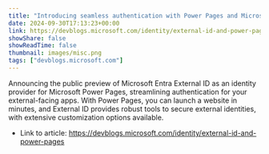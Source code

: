 ```yaml
---
title: "Introducing seamless authentication with Power Pages and Microsoft Entra External ID"
date: 2024-09-30T17:13:23+00:00
link: https://devblogs.microsoft.com/identity/external-id-and-power-pages
showShare: false
showReadTime: false
thumbnail: images/misc.png
tags: ["devblogs.microsoft.com"]
---
```

Announcing the public preview of Microsoft Entra External ID as an identity provider for Microsoft Power Pages, streamlining authentication for your external-facing apps. With Power Pages, you can launch a website in minutes, and External ID provides robust tools to secure external identities, with extensive customization options available.

- Link to article: https://devblogs.microsoft.com/identity/external-id-and-power-pages